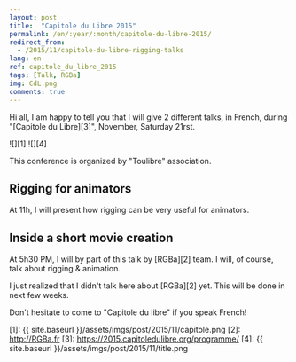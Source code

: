 ```yaml
---
layout: post
title:  "Capitole du Libre 2015"
permalink: /en/:year/:month/capitole-du-libre-2015/
redirect_from:
  - /2015/11/capitole-du-libre-rigging-talks
lang: en
ref: capitole_du_libre_2015
tags: [Talk, RGBa]
img: CdL.png
comments: true
---
```


Hi all,
I am happy to tell you that I will give 2 different talks, in French, during "[Capitole du Libre][3]", November, Saturday 21rst.

![][1]
![][4]

This conference is organized by "Toulibre" association.

## Rigging for animators

At 11h, I will present how rigging can be very useful for animators.

## Inside a short movie creation

At 5h30 PM, I will by part of this talk by [RGBa][2] team. I will, of course, talk about rigging & animation.

I just realized that I didn't talk here about [RGBa][2] yet. This will be done in next few weeks.

Don't hesitate to come to "Capitole du libre" if you speak French!

[1]: {{ site.baseurl }}/assets/imgs/post/2015/11/capitole.png
[2]: http://RGBa.fr
[3]: https://2015.capitoledulibre.org/programme/
[4]: {{ site.baseurl }}/assets/imgs/post/2015/11/title.png
